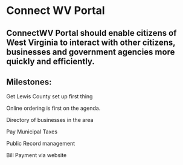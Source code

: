 # Connect WV Portal

## ConnectWV Portal should enable citizens of West Virginia to interact with other citizens, businesses and government agencies more quickly and efficiently.

## Milestones:
Get Lewis County set up first thing

Online ordering is first on the agenda.

Directory of businesses in the area

Pay Municipal Taxes

Public Record management

Bill Payment via website
